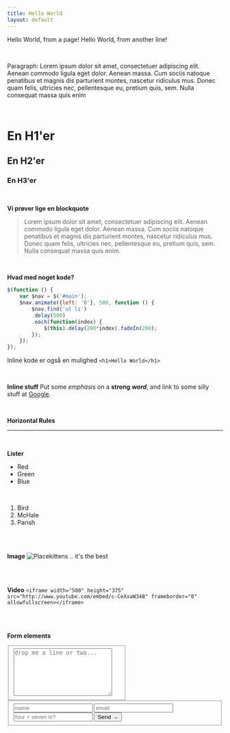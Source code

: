 ```yaml
---
title: Hello World
layout: default
---
```


Hello World, from a page!
Hello World, from another line!

<br>

Paragraph: Lorem ipsum dolor sit amet, consectetuer adipiscing elit. Aenean commodo ligula eget dolor. Aenean massa. Cum sociis natoque penatibus et magnis dis parturient montes, nascetur ridiculus mus. Donec quam felis, ultricies nec, pellentesque eu, pretium quis, sem. Nulla consequat massa quis enim

<br>

# En H1'er
## En H2'er
### En H3'er

<br>

**Vi prøver lige en blockquote**
> Lorem ipsum dolor sit amet, consectetuer adipiscing elit. Aenean commodo ligula eget dolor. Aenean massa. Cum sociis natoque penatibus et magnis dis parturient montes, nascetur ridiculus mus. Donec quam felis, ultricies nec, pellentesque eu, pretium quis, sem. Nulla consequat massa quis enim.

<br>

**Hvad med noget kode?**

```javascript
$(function () {
    var $nav = $('#main');
    $nav.animate({left: '0'}, 500, function () {
        $nav.find('ul li')
        .delay(500)
        .each(function(index) {
            $(this).delay(200*index).fadeIn(200);
        });
    });
});
```
Inline kode er også en mulighed ```<h1>Hello World</h1>```


<br>

**Inline stuff**
Put some *emphasis* on a **strong** *__word__*, and link to some silly stuff at [Google](http://icanhas.cheezburger.com/roflympics "roflympics").

<br>

**Horizontal Rules**
- - -

<br>

**Lister**

* Red
* Green
* Blue

<br>

1. Bird
2. McHale
3. Parish

<br><br>

**Image**
![Placekittens .. it's the best](http://placekitten.com/g/600/600 "mew")

<br><br>

**Video**
```<iframe width="500" height="375" src="http://www.youtube.com/embed/c-CeXxaW348" frameborder="0" allowfullscreen></iframe>```

<br><br>

**Form elements**
<form action="#" id="contact" class="clearfix">
<fieldset class="message" style="width:250px;">
<textarea name="message" cols="26" rows="7" placeholder="drop me a line or two..."></textarea>
</fieldset>
<fieldset class="details">
<input type="text" id="name" name="name" placeholder="name">
<input type="email" id="email" name="email" placeholder="email" required>
<input type="text" id="human" name="human" placeholder="four + seven is?" required>
<button type="submit">Send &rarr;</button>
</fieldset>
</form>

